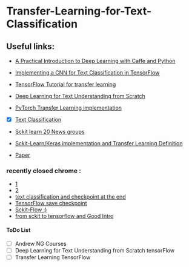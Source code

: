 # Transfer-Learning-for-Text-Classification


## Useful links:
- [A Practical Introduction to Deep Learning with Caffe and Python](http://adilmoujahid.com/posts/2016/06/introduction-deep-learning-python-caffe/)

- [Implementing a CNN for Text Classification in TensorFlow](http://www.wildml.com/2015/12/implementing-a-cnn-for-text-classification-in-tensorflow/)

- [TensorFlow Tutorial for transfer learning](http://www.datascienceassn.org/content/tensorflow-tutorial-transfer-learning)

- [Deep Learning for Text Understanding from Scratch](http://www.kdnuggets.com/2015/03/deep-learning-text-understanding-from-scratch.html)

- [PyTorch Transfer Learning implementation](http://pytorch.org/tutorials/beginner/transfer_learning_tutorial.html)

- [x] [Text Classification](https://machinelearnings.co/text-classification-using-neural-networks-f5cd7b8765c6)

- [Sckit learn 20 News groups](http://scikit-learn.org/stable/datasets/twenty_newsgroups.html)

- [Sckit-Learn/Keras implementation and Transfer Learning Definition](https://www.analyticsvidhya.com/blog/2017/06/transfer-learning-the-art-of-fine-tuning-a-pre-trained-model/)

- [Paper](ftp://ftp.cs.wisc.edu/machine-learning/shavlik-group/torrey.handbook09.pdf)


### recently closed chrome :

- [1](https://kwotsin.github.io/tech/2017/02/11/transfer-learning.html)
- [2](https://www.kernix.com/blog/image-classification-with-a-pre-trained-deep-neural-network_p11)
- [text classification and checkpoint at the end ](http://www.wildml.com/2015/12/implementing-a-cnn-for-text-classification-in-tensorflow/)
- [TensorFlow save checkpoint](http://cv-tricks.com/tensorflow-tutorial/save-restore-tensorflow-models-quick-complete-tutorial/)
- [Sckit-Flow :)](https://www.kdnuggets.com/2016/02/scikit-flow-easy-deep-learning-tensorflow-scikit-learn.html)
- [from sckit to tensorflow and Good Intro](https://medium.com/@Zelros/4-steps-to-learn-tensorflow-when-you-already-know-scikit-learn-3cd0340456b5)


#### ToDo List
- [ ] Andrew NG Courses
- [ ] Deep Learning for Text Understanding from Scratch tensorFlow
- [ ] Transfer Learning TensorFlow
